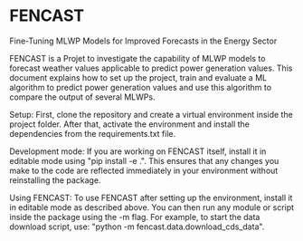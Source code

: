 # FENCAST
Fine-Tuning MLWP Models for Improved Forecasts in the Energy Sector

FENCAST is a Projet to investigate the capability of MLWP models to forecast weather values applicable to predict power generation values. This document explains how to set up the project, train and evaluate a ML algorithm to predict power generation values and use this algorithm to compare the output of several MLWPs.

Setup: First, clone the repository and create a virtual environment inside the project folder. After that, activate the environment and install the dependencies from the requirements.txt file.

Development mode: If you are working on FENCAST itself, install it in editable mode using "pip install -e .". This ensures that any changes you make to the code are reflected immediately in your environment without reinstalling the package.

Using FENCAST: To use FENCAST after setting up the environment, install it in editable mode as described above. You can then run any module or script inside the package using the -m flag. For example, to start the data download script, use: "python -m fencast.data.download_cds_data".
